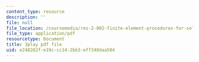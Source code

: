 ```yaml
---
content_type: resource
description: ''
file: null
file_location: /coursemedia/res-2-002-finite-element-procedures-for-solids-and-structures-spring-2010/e248282fe19ccc142bb3eff348daa504_4-ehnTIyV0A.pdf
file_type: application/pdf
resourcetype: Document
title: 3play pdf file
uid: e248282f-e19c-cc14-2bb3-eff348daa504
---
```


